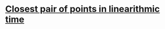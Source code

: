 # [Closest pair of points in linearithmic time](https://www.codewars.com/kata/5376b901424ed4f8c20002b7)